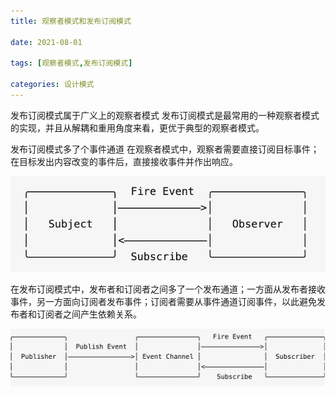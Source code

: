 ```yaml
---
title: 观察者模式和发布订阅模式

date: 2021-08-01

tags: [观察者模式,发布订阅模式]

categories: 设计模式
---
```

发布订阅模式属于广义上的观察者模式
发布订阅模式是最常用的一种观察者模式的实现，并且从解耦和重用角度来看，更优于典型的观察者模式。

发布订阅模式多了个事件通道
在观察者模式中，观察者需要直接订阅目标事件；在目标发出内容改变的事件后，直接接收事件并作出响应。

![](https://raw.githubusercontent.com/whpuEdison/blog/master/static/images/%E8%A7%82%E5%AF%9F%E8%80%85%E6%A8%A1%E5%BC%8F.png)

在发布订阅模式中，发布者和订阅者之间多了一个发布通道；一方面从发布者接收事件，另一方面向订阅者发布事件；订阅者需要从事件通道订阅事件，以此避免发布者和订阅者之间产生依赖关系。

![](https://raw.githubusercontent.com/whpuEdison/blog/master/static/images/%E5%8F%91%E5%B8%83%E8%AE%A2%E9%98%85%E6%A8%A1%E5%BC%8F.png)

